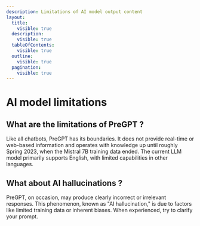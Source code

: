```yaml
---
description: Limitations of AI model output content
layout:
  title:
    visible: true
  description:
    visible: true
  tableOfContents:
    visible: true
  outline:
    visible: true
  pagination:
    visible: true
---
```


# AI model limitations

## What are the limitations of PreGPT ?

Like all chatbots, PreGPT has its boundaries. It does not provide real-time or web-based information and operates with knowledge up until roughly Spring 2023, when the Mistral 7B training data ended.  The current LLM model primarily supports English, with limited capabilities in other languages.

## What about AI hallucinations ?

PreGPT, on occasion, may produce clearly incorrect or irrelevant responses. This phenomenon, known as "AI hallucination," is due to factors like limited training data or inherent biases.  When experienced, try to clarify your prompt.
